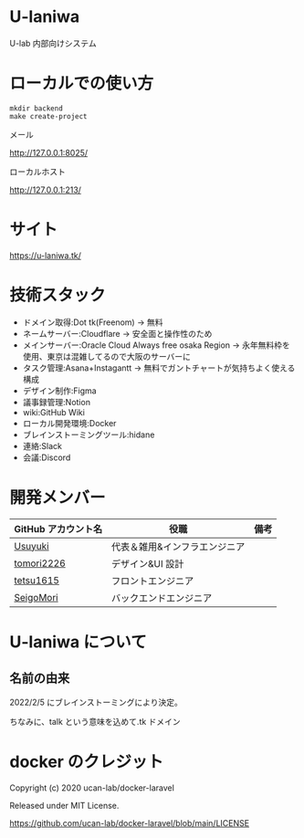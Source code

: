 <!-- @format -->

# U-laniwa

U-lab 内部向けシステム

# ローカルでの使い方

```
mkdir backend
make create-project
```

メール

http://127.0.0.1:8025/

ローカルホスト

http://127.0.0.1:213/

# サイト

https://u-laniwa.tk/

# 技術スタック

- ドメイン取得:Dot tk(Freenom)
  → 無料
- ネームサーバー:Cloudflare
  → 安全面と操作性のため
- メインサーバー:Oracle Cloud Always free osaka Region
  → 永年無料枠を使用、東京は混雑してるので大阪のサーバーに
- タスク管理:Asana+Instagantt
  → 無料でガントチャートが気持ちよく使える構成
- デザイン制作:Figma
- 議事録管理:Notion
- wiki:GitHub Wiki
- ローカル開発環境:Docker
- ブレインストーミングツール:hidane
- 連絡:Slack
- 会議:Discord

# 開発メンバー

| GitHub アカウント名                         | 役職                          | 備考 |
| ------------------------------------------- | ----------------------------- | ---- |
| [Usuyuki](https://github.com/Usuyuki)       | 代表＆雑用&インフラエンジニア |      |
| [tomori2226](https://github.com/tomori2226) | デザイン&UI 設計              |      |
| [tetsu1615](https://github.com/tetsu1615)   | フロントエンジニア            |      |
| [SeigoMori](https://github.com/SeigoMori)   | バックエンドエンジニア          |      |

# U-laniwa について

## 名前の由来

2022/2/5 にブレインストーミングにより決定。

ちなみに、talk という意味を込めて.tk ドメイン

# docker のクレジット

Copyright (c) 2020 ucan-lab/docker-laravel

Released under MIT License.

https://github.com/ucan-lab/docker-laravel/blob/main/LICENSE
